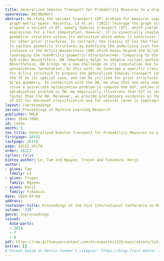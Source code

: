```yaml
---
title: Generalized Sobolev Transport for Probability Measures on a Graph
openreview: 0GC0NG6Orr
abstract: We study the optimal transport (OT) problem for measures supported on a
  graph metric space. Recently, Le et al. (2022) leverage the graph structure and
  propose a variant of OT, namely Sobolev transport (ST), which yields a closed-form
  expression for a fast computation. However, ST is essentially coupled with the $L^p$
  geometric structure within its definition which makes it nontrivial to utilize ST
  for other prior structures. In contrast, the classic OT has the flexibility to adapt
  to various geometric structures by modifying the underlying cost function. An important
  instance is the Orlicz-Wasserstein (OW) which moves beyond the $L^p$ structure by
  leveraging the <em>Orlicz geometric structure</em>. Comparing to the usage of standard
  $p$-order Wasserstein, OW remarkably helps to advance certain machine learning approaches.
  Nevertheless, OW brings up a new challenge on its computation due to its two-level
  optimization formulation. In this work, we leverage a specific class of convex functions
  for Orlicz structure to propose the generalized Sobolev transport (GST). GST encompasses
  the ST as its special case, and can be utilized for prior structures beyond the
  $L^p$ geometry. In connection with the OW, we show that one only needs to simply
  solve a univariate optimization problem to compute the GST, unlike the complex two-level
  optimization problem in OW. We empirically illustrate that GST is several-order
  faster than the OW. Moreover, we provide preliminary evidences on the advantages
  of GST for document classification and for several tasks in topological data analysis.
layout: inproceedings
series: Proceedings of Machine Learning Research
publisher: PMLR
issn: 2640-3498
id: le24a
month: 0
tex_title: Generalized Sobolev Transport for Probability Measures on a Graph
firstpage: 26152
lastpage: 26174
page: 26152-26174
order: 26152
cycles: false
bibtex_author: Le, Tam and Nguyen, Truyen and Fukumizu, Kenji
author:
- given: Tam
  family: Le
- given: Truyen
  family: Nguyen
- given: Kenji
  family: Fukumizu
date: 2024-07-08
address:
container-title: Proceedings of the 41st International Conference on Machine Learning
volume: '235'
genre: inproceedings
issued:
  date-parts:
  - 2024
  - 7
  - 8
pdf: https://raw.githubusercontent.com/mlresearch/v235/main/assets/le24a/le24a.pdf
extras: []
# Format based on Martin Fenner's citeproc: https://blog.front-matter.io/posts/citeproc-yaml-for-bibliographies/
---
```

